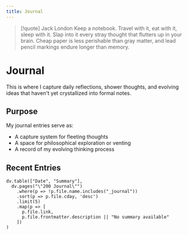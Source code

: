 ```yaml
---
title: Journal
---
```

> [!quote] Jack London
> Keep a notebook. Travel with it, eat with it, sleep with it. Slap into it every stray thought that flutters up in your brain. Cheap paper is less perishable than gray matter, and lead pencil markings endure longer than memory.

# Journal

This is where I capture daily reflections, shower thoughts, and evolving ideas that haven't yet crystallized into formal notes.

## Purpose

My journal entries serve as:

- A capture system for fleeting thoughts
- A space for philosophical exploration or venting
- A record of my evolving thinking process

## Recent Entries
```dataviewjs
dv.table(["Date", "Summary"],
  dv.pages("\"200 Journal\"")
    .where(p => !p.file.name.includes("_journal"))
    .sort(p => p.file.cday, 'desc')
    .limit(5)
    .map(p => [
      p.file.link,
      p.file.frontmatter.description || "No summary available"
    ])
)
```

